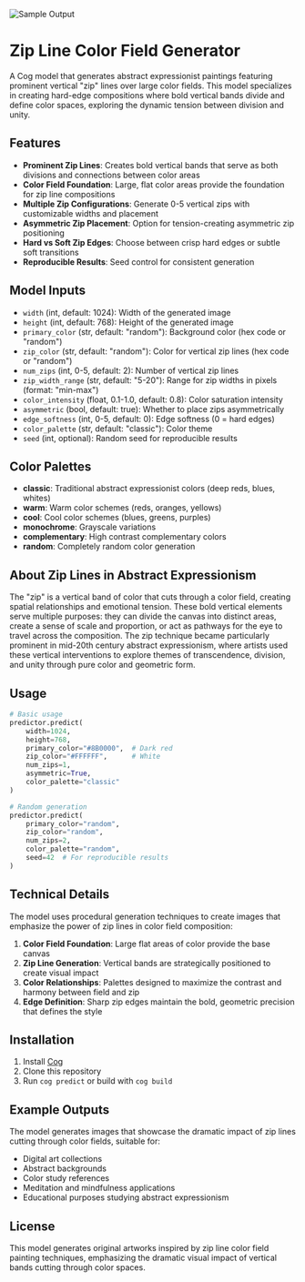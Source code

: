 ![Sample Output](./@sample.png)

# Zip Line Color Field Generator

A Cog model that generates abstract expressionist paintings featuring prominent vertical "zip" lines over large color fields. This model specializes in creating hard-edge compositions where bold vertical bands divide and define color spaces, exploring the dynamic tension between division and unity.

## Features

- **Prominent Zip Lines**: Creates bold vertical bands that serve as both divisions and connections between color areas
- **Color Field Foundation**: Large, flat color areas provide the foundation for zip line compositions
- **Multiple Zip Configurations**: Generate 0-5 vertical zips with customizable widths and placement
- **Asymmetric Zip Placement**: Option for tension-creating asymmetric zip positioning
- **Hard vs Soft Zip Edges**: Choose between crisp hard edges or subtle soft transitions
- **Reproducible Results**: Seed control for consistent generation

## Model Inputs

- `width` (int, default: 1024): Width of the generated image
- `height` (int, default: 768): Height of the generated image  
- `primary_color` (str, default: "random"): Background color (hex code or "random")
- `zip_color` (str, default: "random"): Color for vertical zip lines (hex code or "random")
- `num_zips` (int, 0-5, default: 2): Number of vertical zip lines
- `zip_width_range` (str, default: "5-20"): Range for zip widths in pixels (format: "min-max")
- `color_intensity` (float, 0.1-1.0, default: 0.8): Color saturation intensity
- `asymmetric` (bool, default: true): Whether to place zips asymmetrically
- `edge_softness` (int, 0-5, default: 0): Edge softness (0 = hard edges)
- `color_palette` (str, default: "classic"): Color theme
- `seed` (int, optional): Random seed for reproducible results

## Color Palettes

- **classic**: Traditional abstract expressionist colors (deep reds, blues, whites)
- **warm**: Warm color schemes (reds, oranges, yellows)
- **cool**: Cool color schemes (blues, greens, purples)
- **monochrome**: Grayscale variations
- **complementary**: High contrast complementary colors
- **random**: Completely random color generation

## About Zip Lines in Abstract Expressionism

The "zip" is a vertical band of color that cuts through a color field, creating spatial relationships and emotional tension. These bold vertical elements serve multiple purposes: they can divide the canvas into distinct areas, create a sense of scale and proportion, or act as pathways for the eye to travel across the composition. The zip technique became particularly prominent in mid-20th century abstract expressionism, where artists used these vertical interventions to explore themes of transcendence, division, and unity through pure color and geometric form.

## Usage

```python
# Basic usage
predictor.predict(
    width=1024,
    height=768,
    primary_color="#8B0000",  # Dark red
    zip_color="#FFFFFF",      # White
    num_zips=1,
    asymmetric=True,
    color_palette="classic"
)

# Random generation
predictor.predict(
    primary_color="random",
    zip_color="random",
    num_zips=2,
    color_palette="random",
    seed=42  # For reproducible results
)
```

## Technical Details

The model uses procedural generation techniques to create images that emphasize the power of zip lines in color field composition:

1. **Color Field Foundation**: Large flat areas of color provide the base canvas
2. **Zip Line Generation**: Vertical bands are strategically positioned to create visual impact
3. **Color Relationships**: Palettes designed to maximize the contrast and harmony between field and zip
4. **Edge Definition**: Sharp zip edges maintain the bold, geometric precision that defines the style

## Installation

1. Install [Cog](https://github.com/replicate/cog)
2. Clone this repository
3. Run `cog predict` or build with `cog build`

## Example Outputs

The model generates images that showcase the dramatic impact of zip lines cutting through color fields, suitable for:
- Digital art collections
- Abstract backgrounds
- Color study references
- Meditation and mindfulness applications
- Educational purposes studying abstract expressionism

## License

This model generates original artworks inspired by zip line color field painting techniques, emphasizing the dramatic visual impact of vertical bands cutting through color spaces.